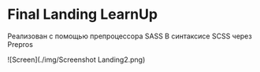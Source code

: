 # Final Landing LearnUp
 
Реализован с помощью препроцессора SASS В синтаксисе SCSS через Prepros

![Screen](./img/Screenshot Landing2.png)